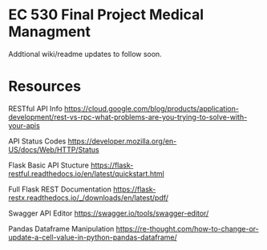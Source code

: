 # EC 530 Final Project Medical Managment

Addtional wiki/readme updates to follow soon.

# Resources
RESTful API Info
https://cloud.google.com/blog/products/application-development/rest-vs-rpc-what-problems-are-you-trying-to-solve-with-your-apis

API Status Codes
https://developer.mozilla.org/en-US/docs/Web/HTTP/Status

Flask Basic API Stucture
https://flask-restful.readthedocs.io/en/latest/quickstart.html

Full Flask REST Documentation
https://flask-restx.readthedocs.io/_/downloads/en/latest/pdf/

Swagger API Editor
https://swagger.io/tools/swagger-editor/

Pandas Dataframe Manipulation
https://re-thought.com/how-to-change-or-update-a-cell-value-in-python-pandas-dataframe/
